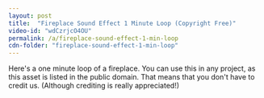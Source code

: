 ```yaml
---
layout: post
title:  "Fireplace Sound Effect 1 Minute Loop (Copyright Free)"
video-id: "wdCzrjcO4OU"
permalink: /a/fireplace-sound-effect-1-min-loop
cdn-folder: "fireplace-sound-effect-1-min-loop"
---
```


Here's a one minute loop of a fireplace. You can use this in any project, as this asset is listed in the public domain. That means that you don't have to credit us. (Although crediting is really appreciated!)
